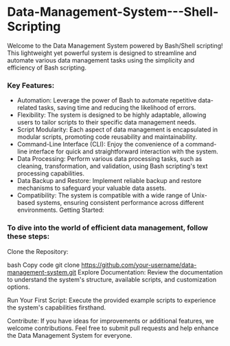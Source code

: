 # Data-Management-System---Shell-Scripting
Welcome to the Data Management System powered by Bash/Shell scripting! This lightweight yet powerful system is designed to streamline and automate various data management tasks using the simplicity and efficiency of Bash scripting.

### Key Features:

* Automation: Leverage the power of Bash to automate repetitive data-related tasks, saving time and reducing the likelihood of errors.
* Flexibility: The system is designed to be highly adaptable, allowing users to tailor scripts to their specific data management needs.
* Script Modularity: Each aspect of data management is encapsulated in modular scripts, promoting code reusability and maintainability.
* Command-Line Interface (CLI): Enjoy the convenience of a command-line interface for quick and straightforward interaction with the system.
* Data Processing: Perform various data processing tasks, such as cleaning, transformation, and validation, using Bash scripting's text processing capabilities.
* Data Backup and Restore: Implement reliable backup and restore mechanisms to safeguard your valuable data assets.
* Compatibility: The system is compatible with a wide range of Unix-based systems, ensuring consistent performance across different environments.
Getting Started:

### To dive into the world of efficient data management, follow these steps:

Clone the Repository:

bash
Copy code
git clone https://github.com/your-username/data-management-system.git
Explore Documentation:
Review the documentation to understand the system's structure, available scripts, and customization options.

Run Your First Script:
Execute the provided example scripts to experience the system's capabilities firsthand.

Contribute:
If you have ideas for improvements or additional features, we welcome contributions. Feel free to submit pull requests and help enhance the Data Management System for everyone.
